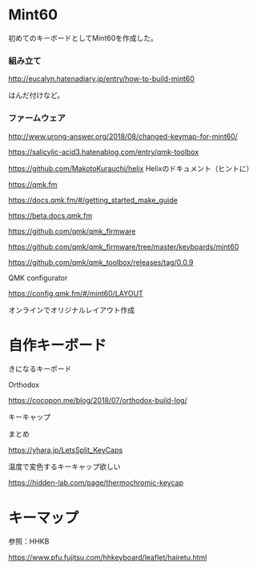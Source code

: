 # Mint60

初めてのキーボードとしてMint60を作成した。

### 組み立て

http://eucalyn.hatenadiary.jp/entry/how-to-build-mint60

はんだ付けなど。

### ファームウェア



http://www.urong-answer.org/2018/08/changed-keymap-for-mint60/

https://salicylic-acid3.hatenablog.com/entry/qmk-toolbox

https://github.com/MakotoKurauchi/helix Helixのドキュメント（ヒントに）



https://qmk.fm

https://docs.qmk.fm/#/getting_started_make_guide

https://beta.docs.qmk.fm

https://github.com/qmk/qmk_firmware

https://github.com/qmk/qmk_firmware/tree/master/keyboards/mint60



https://github.com/qmk/qmk_toolbox/releases/tag/0.0.9



QMK configurator

https://config.qmk.fm/#/mint60/LAYOUT

オンラインでオリジナルレイアウト作成



# 自作キーボード

きになるキーボード

Orthodox

https://cocopon.me/blog/2018/07/orthodox-build-log/



キーキャップ

まとめ

https://yhara.jp/LetsSplit_KeyCaps

温度で変色するキーキャップ欲しい

https://hidden-lab.com/page/thermochromic-keycap





# キーマップ

参照：HHKB

https://www.pfu.fujitsu.com/hhkeyboard/leaflet/hairetu.html